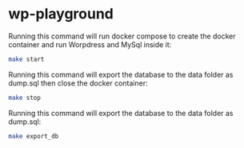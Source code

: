# wp-playground

Running this command will run docker compose to create the docker container and run Worpdress and MySql inside it:

```bash
make start
```

Running this command will export the database to the data folder as dump.sql then close the docker container:

```bash
make stop
```

Running this command will export the database to the data folder as dump.sql:

```bash
make export_db
```
